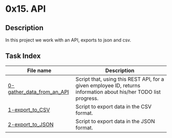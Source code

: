 # 0x15. API

## Description

In this project we work with an API, exports to json and csv.

## Task Index
|File name              |Description                         |
|-----------------------|------------------------------------|
|[0-gather_data_from_an_API](0-gather_data_from_an_API.py)|Script that, using this REST API, for a given employee ID, returns information about his/her TODO list progress.|
|[1-export_to_CSV](1-export_to_CSV.py)|Script to export data in the CSV format.|
|[2-export_to_JSON](2-export_to_JSON.py)|Script to export data in the JSON format.|
